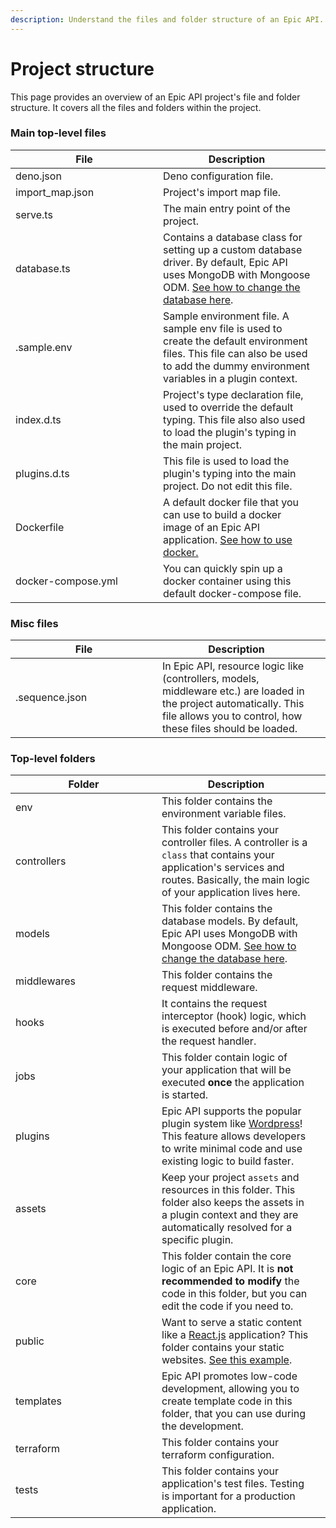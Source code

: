 ```yaml
---
description: Understand the files and folder structure of an Epic API.
---
```


# Project structure

This page provides an overview of an Epic API project's file and folder
structure. It covers all the files and folders within the project.

### Main top-level files

<table><thead><tr><th width="220">File</th><th>Description</th><th data-hidden></th></tr></thead><tbody><tr><td>deno.json</td><td>Deno configuration file.</td><td></td></tr><tr><td>import_map.json</td><td>Project's import map file.</td><td></td></tr><tr><td>serve.ts</td><td>The main entry point of the project.</td><td></td></tr><tr><td>database.ts</td><td>Contains a database class for setting up a custom database driver. By default, Epic API uses MongoDB with Mongoose ODM. <a href="examples/replace-mongodb-with-typeorm.md">See how to change the database here</a>.</td><td></td></tr><tr><td>.sample.env</td><td>Sample environment file. A sample env file is used to create the default environment files. This file can also be used to add the dummy environment variables in a plugin context.</td><td></td></tr><tr><td>index.d.ts</td><td>Project's type declaration file, used to override the default typing. This file also also used to load the plugin's typing in the main project.</td><td></td></tr><tr><td>plugins.d.ts</td><td>This file is used to load the plugin's typing into the main project. Do not edit this file.</td><td></td></tr><tr><td>Dockerfile</td><td>A default docker file that you can use to build a docker image of an Epic API application. <a href="https://docs.docker.com/">See how to use docker.</a></td><td></td></tr><tr><td>docker-compose.yml</td><td>You can quickly spin up a docker container using this default docker-compose file.</td><td></td></tr></tbody></table>

### Misc files

<table><thead><tr><th width="219">File</th><th>Description</th><th data-hidden></th></tr></thead><tbody><tr><td>.sequence.json</td><td>In Epic API, resource logic like (controllers, models, middleware etc.) are loaded in the project automatically. This file allows you to control, how these files should be loaded.</td><td></td></tr></tbody></table>

### Top-level folders

<table><thead><tr><th width="218">Folder</th><th>Description</th><th data-hidden></th></tr></thead><tbody><tr><td>env</td><td>This folder contains the environment variable files.</td><td></td></tr><tr><td>controllers</td><td>This folder contains your controller files. A controller is a <code>class</code> that contains your application's services and routes. Basically, the main logic of your application lives here.</td><td></td></tr><tr><td>models</td><td>This folder contains the database models. By default, Epic API uses MongoDB with Mongoose ODM. <a href="examples/replace-mongodb-with-typeorm.md">See how to change the database here</a>.</td><td></td></tr><tr><td>middlewares</td><td>This folder contains the request middleware.</td><td></td></tr><tr><td>hooks</td><td>It contains the request interceptor (hook) logic, which is executed before and/or after the request handler.</td><td></td></tr><tr><td>jobs</td><td>This folder contain logic of your application that will be executed <strong>once</strong> the application is started.</td><td></td></tr><tr><td>plugins</td><td>Epic API supports the popular plugin system like <a href="https://wordpress.org/">Wordpress</a>! This feature allows developers to write minimal code and use existing logic to build faster.</td><td></td></tr><tr><td>assets</td><td>Keep your project <code>assets</code> and resources in this folder. This folder also keeps the assets in a plugin context and they are automatically resolved for a specific plugin.</td><td></td></tr><tr><td>core</td><td>This folder contain the core logic of an Epic API. It is <strong>not recommended to modify</strong> the code in this folder, but you can edit the code if you need to.</td><td></td></tr><tr><td>public</td><td>Want to serve a static content like a <a href="https://react.dev/">React.js</a> application? This folder contains your static websites. <a href="examples/serve-static-website.md">See this example</a>.</td><td></td></tr><tr><td>templates</td><td>Epic API promotes low-code development, allowing you to create template code in this folder, that you can use during the development.</td><td></td></tr><tr><td>terraform</td><td>This folder contains your terraform configuration.</td><td></td></tr><tr><td>tests</td><td>This folder contains your application's test files. Testing is important for a production application.</td><td></td></tr></tbody></table>
